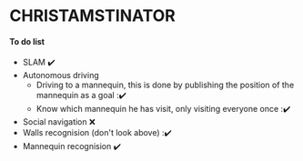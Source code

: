 # CHRISTAMSTINATOR

#### To do list

- SLAM :heavy_check_mark:
- Autonomous driving
    - Driving to a mannequin, this is done by publishing the position of the mannequin as a goal :✔️
    - Know which mannequin he has visit, only visiting everyone once :✔️
- Social navigation :x:
- Walls recognision (don't look above) :✔️
- Mannequin recognision :heavy_check_mark:
